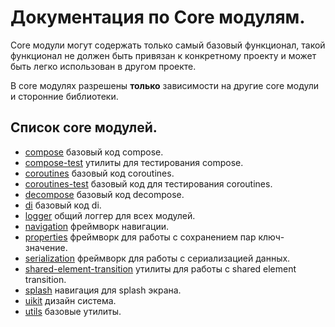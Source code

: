 # Документация по Core модулям.

Core модули могут содержать только самый базовый функционал, такой функционал не должен быть привязан к конкретному
проекту и может быть легко использован в другом проекте.

В core модулях разрешены **только** зависимости на другие core модули и сторонние библиотеки.

## Список core модулей.

* [compose](compose/README.md) базовый код compose.
* [compose-test](compose-test/README.md) утилиты для тестирования compose.
* [coroutines](coroutines/README.md) базовый код coroutines.
* [coroutines-test](coroutines-test/README.md) базовый код для тестирования coroutines.
* [decompose](decompose/README.md) базовый код decompose.
* [di](di/README.md) базовый код di.
* [logger](logger/README.md) общий логгер для всех модулей.
* [navigation](navigation/README.md) фреймворк навигации.
* [properties](properties/README.md) фреймворк для работы с сохранением пар ключ-значение.
* [serialization](serialization/README.md) фреймворк для работы с сериализацией данных.
* [shared-element-transition](shared-element-transition/README.md) утилиты для работы с shared element transition.
* [splash](splash/README.md) навигация для splash экрана.
* [uikit](uikit/README.md) дизайн система.
* [utils](utils/README.md) базовые утилиты.
